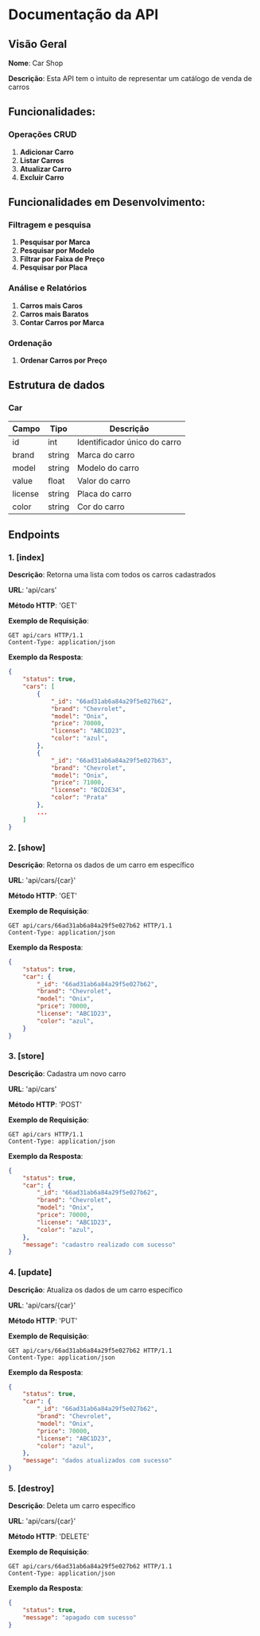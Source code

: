 # Documentação da API

## Visão Geral
**Nome**: Car Shop

**Descrição**: Esta API tem o intuito de representar um catálogo de venda de carros 




## Funcionalidades:

### Operações CRUD
1. **Adicionar Carro**
2. **Listar Carros**
3. **Atualizar Carro**
4. **Excluir Carro**

## Funcionalidades em Desenvolvimento:


### Filtragem e pesquisa
1. **Pesquisar por Marca**
2. **Pesquisar por Modelo**
3. **Filtrar por Faixa de Preço**
4. **Pesquisar por Placa**
   
### Análise e Relatórios
1. **Carros mais Caros**
2. **Carros mais Baratos**
3. **Contar Carros por Marca**



### Ordenação
1. **Ordenar Carros por Preço**

## Estrutura de dados
### Car

| Campo     | Tipo   | Descrição                  |
|-----------|--------|----------------------------|
| id        | int    | Identificador único do carro|
| brand     | string | Marca do carro             |
| model     | string | Modelo do carro            |
| value     | float  | Valor do carro             |
| license   | string | Placa do carro             |
| color     | string | Cor do carro               |





## Endpoints

### 1. [index]

**Descrição**: Retorna uma lista com todos os carros cadastrados 


**URL**: 'api/cars'

**Método HTTP**: 'GET'

**Exemplo de Requisição**:

```http
GET api/cars HTTP/1.1
Content-Type: application/json
```

**Exemplo da Resposta**:


```json
{
    "status": true,
    "cars": [
        {
            "_id": "66ad31ab6a84a29f5e027b62",
            "brand": "Chevrolet",
            "model": "Onix",
            "price": 70000,
            "license": "ABC1D23",
            "color": "azul",
        },
        {
            "_id": "66ad31ab6a84a29f5e027b63",
            "brand": "Chevrolet",
            "model": "Onix",
            "price": 71000,
            "license": "BCD2E34",
            "color": "Prata"
        },
        ...
    ]
}
```

### 2. [show]

**Descrição**: Retorna os dados de um carro em específico

**URL**: 'api/cars/{car}'

**Método HTTP**: 'GET'

**Exemplo de Requisição**:

```http
GET api/cars/66ad31ab6a84a29f5e027b62 HTTP/1.1
Content-Type: application/json
```

**Exemplo da Resposta**:


```json
{
    "status": true,
    "car": {
        "_id": "66ad31ab6a84a29f5e027b62",
        "brand": "Chevrolet",
        "model": "Onix",
        "price": 70000,
        "license": "ABC1D23",
        "color": "azul",
    }
}
```

### 3. [store]

**Descrição**: Cadastra um novo carro

**URL**: 'api/cars'

**Método HTTP**: 'POST'

**Exemplo de Requisição**:

```http
GET api/cars HTTP/1.1
Content-Type: application/json
```

**Exemplo da Resposta**:


```json
{
    "status": true,
    "car": {
        "_id": "66ad31ab6a84a29f5e027b62",
        "brand": "Chevrolet",
        "model": "Onix",
        "price": 70000,
        "license": "ABC1D23",
        "color": "azul",
    },
    "message": "cadastro realizado com sucesso"
}
```

### 4. [update]

**Descrição**: Atualiza os dados de um carro específico

**URL**: 'api/cars/{car}'

**Método HTTP**: 'PUT'

**Exemplo de Requisição**:

```http
GET api/cars/66ad31ab6a84a29f5e027b62 HTTP/1.1
Content-Type: application/json
```

**Exemplo da Resposta**:


```json
{
    "status": true,
    "car": {
        "_id": "66ad31ab6a84a29f5e027b62",
        "brand": "Chevrolet",
        "model": "Onix",
        "price": 70000,
        "license": "ABC1D23",
        "color": "azul",
    },
    "message": "dados atualizados com sucesso"
}

```

### 5. [destroy]

**Descrição**: Deleta um carro específico

**URL**: 'api/cars/{car}'

**Método HTTP**: 'DELETE'

**Exemplo de Requisição**:

```http
GET api/cars/66ad31ab6a84a29f5e027b62 HTTP/1.1
Content-Type: application/json
```

**Exemplo da Resposta**:


```json
{
    "status": true,
    "message": "apagado com sucesso"
}

```


